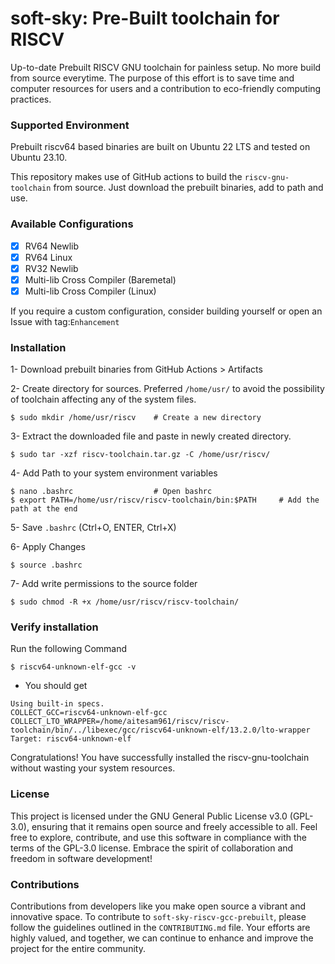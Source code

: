 # soft-sky: Pre-Built toolchain for RISCV
Up-to-date Prebuilt RISCV GNU toolchain for painless setup. No more build from source everytime. The purpose of this effort is to save time and computer resources for users and a contribution to eco-friendly computing practices.

### Supported Environment
Prebuilt riscv64 based binaries are built on Ubuntu 22 LTS and tested on Ubuntu 23.10. 

This repository makes use of GitHub actions to build the `riscv-gnu-toolchain` from source. Just download the prebuilt binaries, add to path and use.

### Available Configurations
- [x]   RV64 Newlib
- [x]   RV64 Linux
- [x]   RV32 Newlib
- [x]   Multi-lib Cross Compiler (Baremetal)
- [x]   Multi-lib Cross Compiler (Linux)

If you require a custom configuration, consider building yourself or open an Issue with tag:`Enhancement`

### Installation
1- Download prebuilt binaries from GitHub Actions > Artifacts

2- Create directory for sources. Preferred `/home/usr/` to avoid the possibility of toolchain affecting any of the system files.

```
$ sudo mkdir /home/usr/riscv    # Create a new directory
```
3- Extract the downloaded file and paste in newly created directory.
```
$ sudo tar -xzf riscv-toolchain.tar.gz -C /home/usr/riscv/
```
4- Add Path to your system environment variables
```
$ nano .bashrc                  # Open bashrc
$ export PATH=/home/usr/riscv/riscv-toolchain/bin:$PATH     # Add the path at the end
```

5- Save `.bashrc` (Ctrl+O, ENTER, Ctrl+X)

6- Apply Changes
```
$ source .bashrc
```
7- Add write permissions to the source folder
```
$ sudo chmod -R +x /home/usr/riscv/riscv-toolchain/
```
### Verify installation 
Run the following Command
```
$ riscv64-unknown-elf-gcc -v
```
- You should get
```
Using built-in specs.
COLLECT_GCC=riscv64-unknown-elf-gcc
COLLECT_LTO_WRAPPER=/home/aitesam961/riscv/riscv-toolchain/bin/../libexec/gcc/riscv64-unknown-elf/13.2.0/lto-wrapper
Target: riscv64-unknown-elf
```

Congratulations! You have successfully installed the riscv-gnu-toolchain without wasting your system resources.
### License
This project is licensed under the GNU General Public License v3.0 (GPL-3.0), ensuring that it remains open source and freely accessible to all. Feel free to explore, contribute, and use this software in compliance with the terms of the GPL-3.0 license. Embrace the spirit of collaboration and freedom in software development!

### Contributions
Contributions from developers like you make open source a vibrant and innovative space. To contribute to `soft-sky-riscv-gcc-prebuilt`, please follow the guidelines outlined in the `CONTRIBUTING.md` file. Your efforts are highly valued, and together, we can continue to enhance and improve the project for the entire community.
